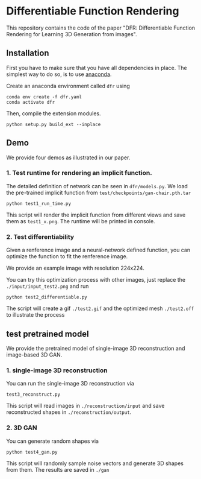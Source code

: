 # Differentiable Function Rendering

This repository contains the code of the paper "DFR: Differentiable Function Rendering for Learning 3D Generation from images". 

## Installation
First you have to make sure that you have all dependencies in place.
The simplest way to do so, is to use [anaconda](https://www.anaconda.com/). 

Create an anaconda environment called `dfr` using
```
conda env create -f dfr.yaml
conda activate dfr
```

Then, compile the extension modules.
```
python setup.py build_ext --inplace
```

## Demo

We provide four demos as illustrated in our paper.

### 1. Test runtime for rendering an implicit function.

The detailed definition of network can be seen in `dfr/models.py`. 
We load the pre-trained implicit function from `test/checkpoints/gan-chair.pth.tar`
```
python test1_run_time.py
```
This script will render the implicit function from different views and save them as `test1_x.png`.
The runtime will be printed in console.

### 2. Test differentiability
Given a renference image and a neural-network defined function, you can optimize the function to fit the renference image.

We provide an example image with resolution 224x224.

You can try this optimization process with other images, just replace the `./input/input_test2.png` and run
```
python test2_differentiable.py
```
The script will create a gif `./test2.gif` and the optimized mesh `./test2.off` to illustrate the process 

## test pretrained model
We provide the pretrained model of single-image 3D reconstruction and image-based 3D GAN.
### 1. single-image 3D reconstruction
You can run the single-image 3D reconstruction via
```
test3_reconstruct.py
```

This script will read images in `./reconstruction/input` and save reconstructed shapes in `./reconstruction/output`.
### 2. 3D GAN
You can generate random shapes via
```
python test4_gan.py
```

This script will randomly sample noise vectors and generate 3D shapes from them. The results are saved in `./gan`
